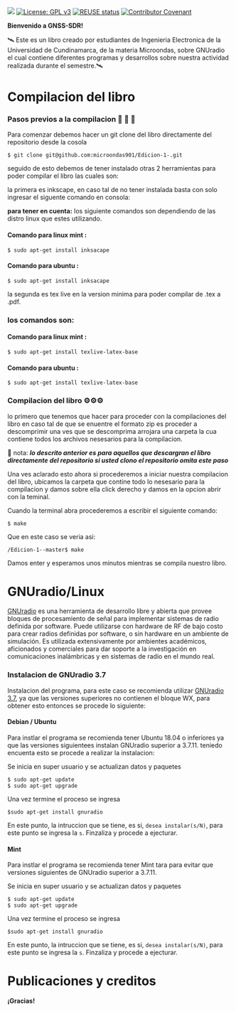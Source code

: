 <!-- prettier-ignore-start -->

[comment]: # (
SPDX-License-Identifier: GPL-3.0-or-later
)
[comment]: # (
SPDX-FileCopyrightText: 2011-2020 Carles Fernandez-Prades <carles.fernandez@cttc.es>
)

<!-- prettier-ignore-end -->
[![](./docs/doxygen/images/gnss-sdr_logo.png)](https://gnss-sdr.org "GNSS-SDR website")
[![License: GPL v3](https://img.shields.io/badge/License-GPL%20v3-blue.svg)](https://www.gnu.org/licenses/gpl-3.0)
[![REUSE status](https://api.reuse.software/badge/github.com/gnss-sdr/gnss-sdr)](https://api.reuse.software/info/github.com/gnss-sdr/gnss-sdr)
[![Contributor Covenant](https://img.shields.io/badge/Contributor%20Covenant-v2.0%20adopted-ff69b4.svg)](CODE_OF_CONDUCT.md)

**Bienvenido a GNSS-SDR!**

&#128752; Este es un libro creado por estudiantes de Ingenieria Electronica de la Universidad de Cundinamarca,  de la materia Microondas, sobre GNUradio el cual contiene diferentes programas y desarrollos sobre nuestra actividad realizada durante el semestre.&#128752;

# Compilacion del libro

### Pasos previos a la compilacion  🚀 🚀 🚀

Para comenzar debemos hacer un git clone del libro directamente del repositorio desde la cosola

```
$ git clone git@github.com:microondas901/Edicion-1-.git
```

seguido de esto debemos  de  tener instalado otras 2 herramientas para poder compilar el libro las cuales son:

la primera es inkscape, en caso tal de no tener instalada  basta con solo ingresar el siguente comando en consola:

**para tener en cuenta:** los siguiente comandos son dependiendo de las distro linux que estes utilizando.

####  Comando para linux mint  :

```
$ sudo apt-get install inksacape 
```

####  Comando para ubuntu  :

```
$ sudo apt-get install inksacape 
```

la segunda es tex live en la version minima  para poder compilar de .tex a .pdf.

### los comandos son:

####  Comando para linux mint  :

```
$ sudo apt-get install texlive-latex-base 
```

#### Comando para ubuntu  :

```
$ sudo apt-get install texlive-latex-base 
```

### Compilacion del libro ⚙️⚙️⚙️

lo primero que tenemos que hacer para proceder con la compilaciones del libro en caso tal de que se enuentre el formato zip es proceder a descomprimir una ves que se descomprima arrojara una carpeta la cua contiene todos los archivos nesesarios para la compilacion.

:red_circle: nota: ***lo descrito anterior es para aquellos que descargran el libro directamente del repositorio si usted clono el repositorio omita este paso***

Una ves aclarado esto ahora si procederemos a iniciar nuestra compilacion del libro, ubicamos la carpeta que contine todo lo nesesario para la compilacion y damos sobre ella click derecho y damos en la opcion abrir con la teminal.

Cuando la terminal abra procederemos a escribir el siguiente comando:

```
$ make
```

Que en este caso se veria asi:

```
/Edicion-1--master$ make
```

Damos enter y esperamos unos minutos mientras se compila nuestro libro.

# GNUradio/Linux

[GNUradio](https://es.wikipedia.org/wiki/GNU_Radio)
 es una herramienta de desarrollo libre y abierta que provee bloques de procesamiento de señal para implementar sistemas de radio definida por software. Puede utilizarse con hardware de RF de bajo costo para crear radios definidas por software, o sin hardware en un ambiente de simulación. Es utilizada extensivamente por ambientes académicos, aficionados y comerciales para dar soporte a la investigación en comunicaciones inalámbricas y en sistemas de radio en el mundo real.

### Instalacion de GNUradio 3.7

Instalacion del programa, para este caso se recomienda utilizar [GNUradio 3.7](https://www.gnuradio.org/), ya que las versiones superiores no contienen el bloque WX, para obtener esto entonces se procede lo siguiente:

#### Debian / Ubuntu

Para instlar el programa se recomienda tener Ubuntu 18.04 o inferiores ya que las versiones siguientees instalan GNUradio superior a 3.7.11. teniedo encuenta esto se procede a realizar  la instalacion:

Se inicia en super usuario y se actualizan datos y paquetes

```
$ sudo apt-get update
$ sudo apt-get upgrade
```

Una vez termine el proceso se ingresa

```
$sudo apt-get install gnuradio
```

En este punto, la intruccion que se tiene, es si, `desea instalar(s/N)`, para este punto se ingresa la `s`. Finzaliza y procede a ejecturar. 

#### Mint

Para instlar el programa se recomienda tener Mint tara para evitar que versiones siguientes de GNUradio superior a 3.7.11.

Se inicia en super usuario y se actualizan datos y paquetes

```
$ sudo apt-get update
$ sudo apt-get upgrade
```

Una vez termine el proceso se ingresa

```
$sudo apt-get install gnuradio
```

En este punto, la intruccion que se tiene, es si, `desea instalar(s/N)`, para este punto se ingresa la `s`. Finzaliza y procede a ejecturar. 


# Publicaciones y creditos

**¡Gracias!**
